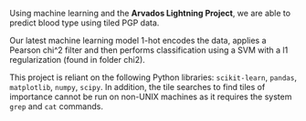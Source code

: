 Using machine learning and the **Arvados Lightning Project**, we are able to predict blood type using tiled PGP data.  

Our latest machine learning model 1-hot encodes the data, applies a Pearson chi^2 filter and then performs classification using a SVM with a l1 regularization (found in folder chi2). 

This project is reliant on the following Python libraries: `scikit-learn`, `pandas`, `matplotlib`, `numpy`, `scipy`. In addition, the tile searches to find tiles of importance cannot be run on non-UNIX machines as it requires the system `grep` and `cat` commands.
